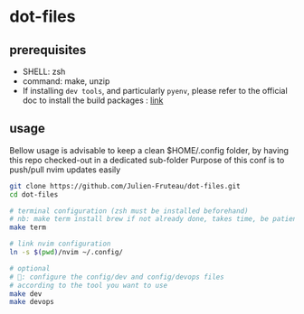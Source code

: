 # dot-files

## prerequisites

- SHELL: zsh
- command: make, unzip
- If installing `dev tools`, and particularly `pyenv`, please refer to the official doc to install the build packages : [link](https://github.com/pyenv/pyenv/wiki#suggested-build-environment)

## usage

Bellow usage is advisable to keep a clean $HOME/.config folder, by having this repo checked-out in a dedicated sub-folder
Purpose of this conf is to push/pull nvim updates easily

```bash
git clone https://github.com/Julien-Fruteau/dot-files.git
cd dot-files

# terminal configuration (zsh must be installed beforehand)
# nb: make term install brew if not already done, takes time, be patient
make term

# link nvim configuration
ln -s $(pwd)/nvim ~/.config/

# optional 
# 🤙: configure the config/dev and config/devops files
# according to the tool you want to use
make dev
make devops
```
